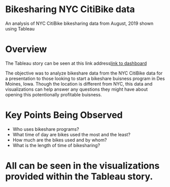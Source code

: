 # Bikesharing NYC CitiBike data
An analysis of NYC CitiBike bikesharing data from August, 2019 shown using Tableau

# Overview
The Tableau story can be seen at this link address[link to dashboard](https://public.tableau.com/views/BikeSharing_16795354079980/OutcomesofAnalysis?:language=en-US&publish=yes&:display_count=n&:origin=viz_share_link)

The objective was to analyze bikeshare data from the NYC CitiBike data for a presentation to those looking to start a bikeshare buisness program in Des Moines, Iowa. Though the location is different from NYC, this data and visualizations can help answer any questions they might have about opening this potentionally profitable buisness.

# Key Points Being Observed

+ Who uses bikeshare programs?
+ What time of day are bikes used the most and the least?
+ How much are the bikes used and by whom?
+ What is the length of time of bikesharing?

# All can be seen in the visualizations provided within the Tableau story.

